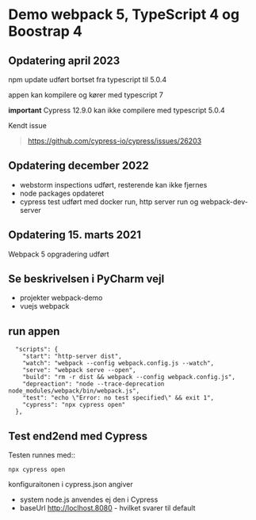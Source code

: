 # Demo webpack 5, TypeScript 4 og Boostrap 4

## Opdatering april 2023

npm update udført bortset fra typescript til 5.0.4

appen kan kompilere og kører med typescript 7

**important**
Cypress 12.9.0 kan ikke compilere med typescript 5.0.4

Kendt issue
> https://github.com/cypress-io/cypress/issues/26203


## Opdatering december 2022

- webstorm inspections udført, resterende kan ikke fjernes
- node packages opdateret
- cypress test udført med docker run, http server run og webpack-dev-server

##  Opdatering 15. marts 2021

Webpack 5 opgradering udført

## Se beskrivelsen i PyCharm vejl

- projekter webpack-demo
- vuejs webpack

## run appen
```
  "scripts": {
    "start": "http-server dist",
    "watch": "webpack --config webpack.config.js --watch",
    "serve": "webpack serve --open",
    "build": "rm -r dist && webpack --config webpack.config.js",
    "depreaction": "node --trace-deprecation node_modules/webpack/bin/webpack.js",
    "test": "echo \"Error: no test specified\" && exit 1",
    "cypress": "npx cypress open"
  },
```

## Test end2end med Cypress

Testen runnes med::

    npx cypress open

konfiguraitonen i cypress.json angiver

- system node.js anvendes ej den i Cypress
- baseUrl http://loclhost.8080 - hvilket svarer til default
